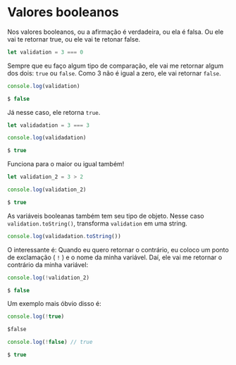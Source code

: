 # Valores booleanos

Nos valores booleanos, ou a afirmação é verdadeira, ou ela é falsa. Ou ele vai te retornar true, ou ele vai te retonar false. 

```javascript
let validation = 3 === 0  
```

Sempre que eu faço algum tipo de comparação, ele vai me retornar algum dos dois: `true` ou `false`. Como 3 não é igual a zero, ele vai retornar `false`. 

```javascript
console.log(validation)

$ false
```

Já nesse caso, ele retorna `true`.

```javascript
let validadation = 3 === 3

console.log(validadation) 

$ true
```

Funciona para o maior ou igual também! 

```javascript
let validation_2 = 3 > 2 

console.log(validation_2) 

$ true
```

As variáveis booleanas também tem seu tipo de objeto. Nesse caso `validation.toString()`, transforma `validation` em uma string. 

```javascript
console.log(validadation.toString())
```

O interessante é: Quando eu quero retornar o contrário, eu coloco um ponto de exclamação ( `!` ) e o nome da minha variável. Daí, ele vai me retornar o contrário da minha variável:

```javascript
console.log(!validation_2)

$ false
```

Um exemplo mais óbvio disso é:

```javascript
console.log(!true)

$false

console.log(!false) // true

$ true
```
